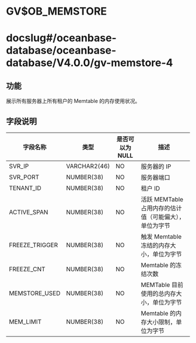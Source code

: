 GV$OB_MEMSTORE
===================================

# docslug#/oceanbase-database/oceanbase-database/V4.0.0/gv-memstore-4

功能
-----------

展示所有服务器上所有租户的 Memtable 的内存使用状况。

字段说明
-------------

|    **字段名称**    |    **类型**    | **是否可以为 NULL** |              **描述**              |
|----------------|--------------|----------------|----------------------------------|
| SVR_IP         | VARCHAR2(46) | NO             | 服务器的 IP                          |
| SVR_PORT       | NUMBER(38)   | NO             | 服务器端口                            |
| TENANT_ID      | NUMBER(38)   | NO             | 租户 ID                            |
| ACTIVE_SPAN    | NUMBER(38)   | NO             | 活跃 MEMTable 占用内存的估计值（可能偏大），单位为字节 |
| FREEZE_TRIGGER | NUMBER(38)   | NO             | 触发 Memtable 冻结的内存大小，单位为字节        |
| FREEZE_CNT     | NUMBER(38)   | NO             | Memtable 的冻结次数                   |
| MEMSTORE_USED  | NUMBER(38)   | NO             | MEMTable 目前使用的总内存大小，单位为字节        |
| MEM_LIMIT      | NUMBER(38)   | NO             | Memtable 的内存大小限制，单位为字节           |
